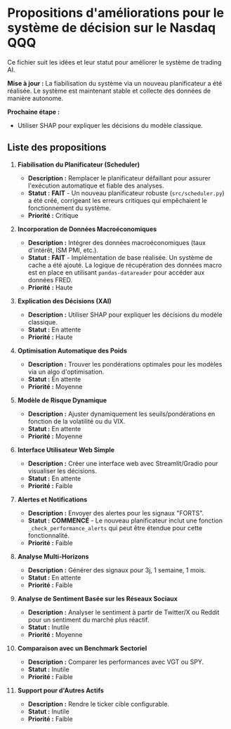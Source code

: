 # Propositions d'améliorations pour le système de décision sur le Nasdaq QQQ

Ce fichier suit les idées et leur statut pour améliorer le système de trading AI.

**Mise à jour :** La fiabilisation du système via un nouveau planificateur a été réalisée. Le système est maintenant stable et collecte des données de manière autonome.

**Prochaine étape :**
- Utiliser SHAP pour expliquer les décisions du modèle classique.

## Liste des propositions

1.  **Fiabilisation du Planificateur (Scheduler)**
    *   **Description :** Remplacer le planificateur défaillant pour assurer l'exécution automatique et fiable des analyses.
    *   **Statut :** **FAIT** - Un nouveau planificateur robuste (`src/scheduler.py`) a été créé, corrigeant les erreurs critiques qui empêchaient le fonctionnement du système.
    *   **Priorité :** Critique

2.  **Incorporation de Données Macroéconomiques**
    *   **Description :** Intégrer des données macroéconomiques (taux d'intérêt, ISM PMI, etc.).
    *   **Statut :** **FAIT** - Implémentation de base réalisée. Un système de cache a été ajouté. La logique de récupération des données macro est en place en utilisant `pandas-datareader` pour accéder aux données FRED.
    *   **Priorité :** Haute

3.  **Explication des Décisions (XAI)**
    *   **Description :** Utiliser SHAP pour expliquer les décisions du modèle classique.
    *   **Statut :** En attente
    *   **Priorité :** Haute

4.  **Optimisation Automatique des Poids**
    *   **Description :** Trouver les pondérations optimales pour les modèles via un algo d'optimisation.
    *   **Statut :** En attente
    *   **Priorité :** Moyenne

5.  **Modèle de Risque Dynamique**
    *   **Description :** Ajuster dynamiquement les seuils/pondérations en fonction de la volatilité ou du VIX.
    *   **Statut :** En attente
    *   **Priorité :** Moyenne

6.  **Interface Utilisateur Web Simple**
    *   **Description :** Créer une interface web avec Streamlit/Gradio pour visualiser les décisions.
    *   **Statut :** En attente
    *   **Priorité :** Faible

7.  **Alertes et Notifications**
    *   **Description :** Envoyer des alertes pour les signaux "FORTS".
    *   **Statut :** **COMMENCÉ** - Le nouveau planificateur inclut une fonction `_check_performance_alerts` qui peut être étendue pour cette fonctionnalité.
    *   **Priorité :** Faible

8.  **Analyse Multi-Horizons**
    *   **Description :** Générer des signaux pour 3j, 1 semaine, 1 mois.
    *   **Statut :** En attente
    *   **Priorité :** Faible

9.  **Analyse de Sentiment Basée sur les Réseaux Sociaux**
    *   **Description :** Analyser le sentiment à partir de Twitter/X ou Reddit pour un sentiment du marché plus réactif.
    *   **Statut :** Inutile
    *   **Priorité :** Moyenne

10. **Comparaison avec un Benchmark Sectoriel**
    *   **Description :** Comparer les performances avec VGT ou SPY.
    *   **Statut :** Inutile
    *   **Priorité :** Faible

11. **Support pour d'Autres Actifs**
    *   **Description :** Rendre le ticker cible configurable.
    *   **Statut :** Inutile
    *   **Priorité :** Faible
